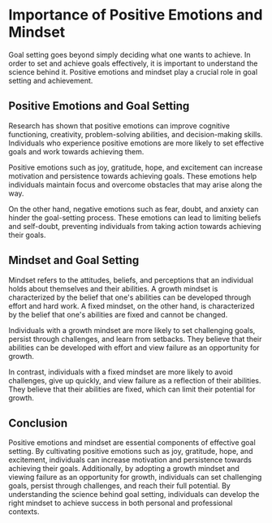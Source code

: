 Importance of Positive Emotions and Mindset
===================================================================================

Goal setting goes beyond simply deciding what one wants to achieve. In order to set and achieve goals effectively, it is important to understand the science behind it. Positive emotions and mindset play a crucial role in goal setting and achievement.

Positive Emotions and Goal Setting
----------------------------------

Research has shown that positive emotions can improve cognitive functioning, creativity, problem-solving abilities, and decision-making skills. Individuals who experience positive emotions are more likely to set effective goals and work towards achieving them.

Positive emotions such as joy, gratitude, hope, and excitement can increase motivation and persistence towards achieving goals. These emotions help individuals maintain focus and overcome obstacles that may arise along the way.

On the other hand, negative emotions such as fear, doubt, and anxiety can hinder the goal-setting process. These emotions can lead to limiting beliefs and self-doubt, preventing individuals from taking action towards achieving their goals.

Mindset and Goal Setting
------------------------

Mindset refers to the attitudes, beliefs, and perceptions that an individual holds about themselves and their abilities. A growth mindset is characterized by the belief that one's abilities can be developed through effort and hard work. A fixed mindset, on the other hand, is characterized by the belief that one's abilities are fixed and cannot be changed.

Individuals with a growth mindset are more likely to set challenging goals, persist through challenges, and learn from setbacks. They believe that their abilities can be developed with effort and view failure as an opportunity for growth.

In contrast, individuals with a fixed mindset are more likely to avoid challenges, give up quickly, and view failure as a reflection of their abilities. They believe that their abilities are fixed, which can limit their potential for growth.

Conclusion
----------

Positive emotions and mindset are essential components of effective goal setting. By cultivating positive emotions such as joy, gratitude, hope, and excitement, individuals can increase motivation and persistence towards achieving their goals. Additionally, by adopting a growth mindset and viewing failure as an opportunity for growth, individuals can set challenging goals, persist through challenges, and reach their full potential. By understanding the science behind goal setting, individuals can develop the right mindset to achieve success in both personal and professional contexts.
